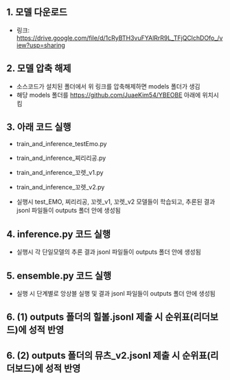 ## 1. 모델 다운로드
- 링크: https://drive.google.com/file/d/1cRyBTH3vuFYAlRrR9L_TFjQClchDOfo_/view?usp=sharing

## 2. 모델 압축 해제
- 소스코드가 설치된 폴더에서 위 링크를 압축해제하면 models 폴더가 생김
- 해당 models 폴더를 https://github.com/JuaeKim54/YBEOBE 아래에 위치시킴

## 3. 아래 코드 실행
- train_and_inference_testEmo.py
- train_and_inference_찌리리공.py
- train_and_inference_꼬렛_v1.py
- train_and_inference_꼬렛_v2.py

- 실행시 test_EMO, 찌리리공, 꼬렛_v1, 꼬렛_v2 모델들이 학습되고, 추론된 결과 jsonl 파일들이 outputs 폴더 안에 생성됨

## 4. inference.py 코드 실행
- 실행시 각 단일모델의 추론 결과 jsonl 파일들이 outputs 폴더 안에 생성됨

## 5. ensemble.py 코드 실행
- 실행 시 단계별로 앙상블 실행 및 결과 jsonl 파일들이 outputs 폴더 안에 생성됨

## 6. (1) outputs 폴더의 힐볼.jsonl 제출 시 순위표(리더보드)에 성적 반영
## 6. (2) outputs 폴더의 뮤츠_v2.jsonl 제출 시 순위표(리더보드)에 성적 반영

